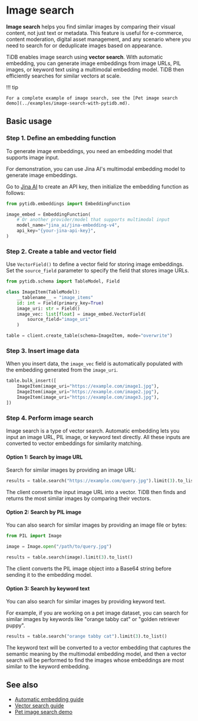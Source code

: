 # Image search

**Image search** helps you find similar images by comparing their visual content, not just text or metadata. This feature is useful for e-commerce, content moderation, digital asset management, and any scenario where you need to search for or deduplicate images based on appearance.

TiDB enables image search using **vector search**. With automatic embedding, you can generate image embeddings from image URLs, PIL images, or keyword text using a multimodal embedding model. TiDB then efficiently searches for similar vectors at scale.

!!! tip

    For a complete example of image search, see the [Pet image search demo](../examples/image-search-with-pytidb.md).

## Basic usage

### Step 1. Define an embedding function

To generate image embeddings, you need an embedding model that supports image input.

For demonstration, you can use Jina AI's multimodal embedding model to generate image embeddings.

Go to [Jina AI](https://jina.ai/embeddings) to create an API key, then initialize the embedding function as follows:

```python
from pytidb.embeddings import EmbeddingFunction

image_embed = EmbeddingFunction(
    # Or another provider/model that supports multimodal input
    model_name="jina_ai/jina-embedding-v4",
    api_key="{your-jina-api-key}",
)
```

### Step 2. Create a table and vector field

Use `VectorField()` to define a vector field for storing image embeddings. Set the `source_field` parameter to specify the field that stores image URLs.

```python
from pytidb.schema import TableModel, Field

class ImageItem(TableModel):
    __tablename__ = "image_items"
    id: int = Field(primary_key=True)
    image_uri: str = Field()
    image_vec: list[float] = image_embed.VectorField(
        source_field="image_uri"
    )

table = client.create_table(schema=ImageItem, mode="overwrite")
```

### Step 3. Insert image data

When you insert data, the `image_vec` field is automatically populated with the embedding generated from the `image_uri`.

```python
table.bulk_insert([
    ImageItem(image_uri="https://example.com/image1.jpg"),
    ImageItem(image_uri="https://example.com/image2.jpg"),
    ImageItem(image_uri="https://example.com/image3.jpg"),
])
```

### Step 4. Perform image search

Image search is a type of vector search. Automatic embedding lets you input an image URL, PIL image, or keyword text directly. All these inputs are converted to vector embeddings for similarity matching.

#### Option 1: Search by image URL

Search for similar images by providing an image URL:

```python
results = table.search("https://example.com/query.jpg").limit(3).to_list()
```

The client converts the input image URL into a vector. TiDB then finds and returns the most similar images by comparing their vectors.

#### Option 2: Search by PIL image

You can also search for similar images by providing an image file or bytes:

```python
from PIL import Image

image = Image.open("/path/to/query.jpg")

results = table.search(image).limit(3).to_list()
```

The client converts the PIL image object into a Base64 string before sending it to the embedding model.

#### Option 3: Search by keyword text

You can also search for similar images by providing keyword text. 

For example, if you are working on a pet image dataset, you can search for similar images by keywords like "orange tabby cat" or "golden retriever puppy".

```python
results = table.search("orange tabby cat").limit(3).to_list()
```

The keyword text will be converted to a vector embedding that captures the semantic meaning by the multimodal embedding model, and then a vector search will be performed to find the images whose embeddings are most similar to the keyword embedding.

## See also

- [Automatic embedding guide](./auto-embedding.md)
- [Vector search guide](../concepts/vector-search.md)
- [Pet image search demo](../examples/image-search-with-pytidb.md)
